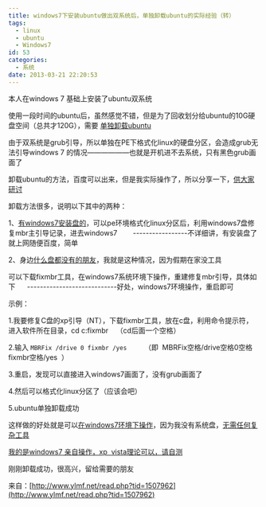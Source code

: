 ```yaml
---
title: windows7下安装ubuntu做出双系统后，单独卸载ubuntu的实际经验（转）
tags:
  - linux
  - ubuntu
  - Windows7
id: 53
categories:
  - 系统
date: 2013-03-21 22:20:53
---
```


本人在windows 7 基础上安装了ubuntu双系统

使用一段时间的ubuntu后，虽然感觉不错，但是为了回收划分给ubuntu的10G硬盘空间（总共才120G），需要 <u>单独卸载ubuntu</u>

由于双系统是grub引导，所以单独在PE下格式化linux的硬盘分区，会造成grub无法引导windows 7 的情况——————也就是开机进不去系统，只有黑色grub画面了

卸载ubuntu的方法，百度可以出来，但是我实际操作了，所以分享一下，<u>供大家研讨</u>

卸载方法很多，说明以下其中的两种：

1、<u>有windows7安装盘的</u>，可以pe环境格式化linux分区后，利用windows7盘修复mbr主引导记录，进去windows7        -----------------不详细讲，有安装盘了就上网随便百度，简单

2、身边<u>什么盘都没有的朋友</u>，我就是这种情况，因为假期在家没工具

可以下载fixmbr工具，在windows7系统环境下操作，重建修复mbr引导，具体如下      ----------------------------好处，windows7环境操作，重启即可

示例：

1.我要修复C盘的xp引导（NT），下载fixmbr工具，放在c盘，利用命令提示符，进入软件所在目录，cd c:fixmbr    （cd后面一个空格）

2.输入 `MBRFix /drive 0 fixmbr /yes`         （即  MBRFix空格/drive空格0空格fixmbr空格/yes  ）

3.重启，发现可以直接进入windows7画面了，没有grub画面了

4.然后可以格式化linux分区了（应该会吧）

5.ubuntu单独卸载成功

这样做的好处就是可以<u>在windows7环境下操作</u>，因为我没有系统盘，<u>无需任何复杂工具</u>

<u>我的是windows7 亲自操作，xp  vista理论可以，请自测</u>

刚刚卸载成功，很高兴，留给需要的朋友

来自：[http://www.ylmf.net/read.php?tid=1507962](http://www.ylmf.net/read.php?tid=1507962)
